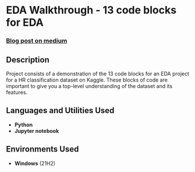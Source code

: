 <h1>EDA Walkthrough - 13 code blocks for EDA</h1>

 ### [Blog post on medium](https://towardsdatascience.com/13-key-code-blocks-for-eda-classification-task-94890622be57)

<h2>Description</h2>
Project consists of a demonstration of the 13 code blocks for an EDA project for a HR classification dataset on Kaggle. These blocks of code are important to give you a top-level understanding of the dataset and its features.
<br />


<h2>Languages and Utilities Used</h2>

- <b>Python</b> 
- <b>Jupyter notebook</b>

<h2>Environments Used </h2>

- <b>Windows</b> (21H2)



<!--
 ```diff
- text in red
+ text in green
! text in orange
# text in gray
@@ text in purple (and bold)@@
```
--!>
